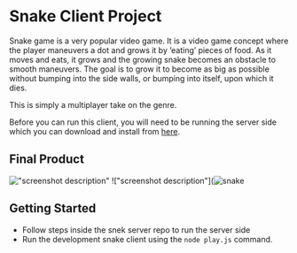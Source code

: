 # Snake Client Project

Snake game is a very popular video game. It is a video game concept where the player maneuvers a dot and grows it by ‘eating’ pieces of food. As it moves and eats, it grows and the growing snake becomes an obstacle to smooth maneuvers. The goal is to grow it to become as big as possible without bumping into the side walls, or bumping into itself, upon which it dies.

This is simply a multiplayer take on the genre.

Before you can run this client, you will need to be running the server side which you can download and install from [here](https://github.com/lighthouse-labs/snek-multiplayer). 

## Final Product

!["screenshot description"](![{D4030CD0-5AAA-465A-B6CD-70549F9D0020}](https://github.com/user-attachments/assets/e31ece2a-3878-47cc-9f7c-bb62ddccce5c)
)
!["screenshot description"](![snake](https://github.com/user-attachments/assets/52247d47-84dd-4603-9aaa-2f8851c40020)


## Getting Started

- Follow steps inside the snek server repo to run the server side
- Run the development snake client using the `node play.js` command.
